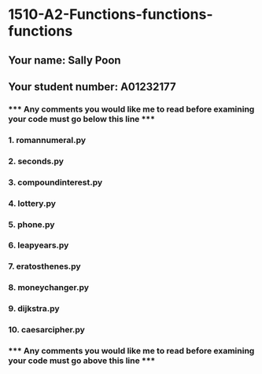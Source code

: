# 1510-A2-Functions-functions-functions

## Your name: Sally Poon

## Your student number: A01232177

### *** Any comments you would like me to read before examining your code must go below this line ***

### 1. romannumeral.py
### 2. seconds.py
### 3. compoundinterest.py
### 4. lottery.py
### 5. phone.py
### 6. leapyears.py
### 7. eratosthenes.py
### 8. moneychanger.py
### 9. dijkstra.py
### 10. caesarcipher.py


### *** Any comments you would like me to read before examining your code must go above this line ***
